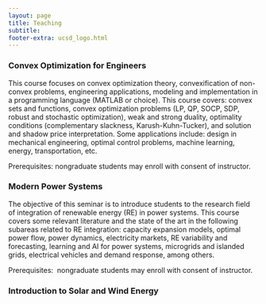 ```yaml
---
layout: page
title: Teaching
subtitle:
footer-extra: ucsd_logo.html
---
```


### Convex Optimization for Engineers

This course focuses on convex optimization theory, convexification of non-convex problems, 
engineering applications, modeling and implementation in a programming language (MATLAB or choice). 
This course covers: convex sets and functions, convex optimization problems (LP, QP, SOCP, SDP, 
robust and stochastic optimization), weak and strong duality, optimality conditions (complementary 
slackness, Karush-Kuhn-Tucker), and solution and shadow price interpretation. Some applications 
include: design in mechanical engineering, optimal control problems, machine learning, energy, 
transportation, etc. 

Prerequisites: nongraduate students may enroll with consent of instructor.


### Modern Power Systems

The objective of this seminar is to introduce students to the research field of integration
of renewable energy (RE) in power systems. This course covers some relevant literature 
and the state of the art in the following subareas related to RE integration: capacity 
expansion models, optimal power flow, power dynamics, electricity markets, RE variability 
and forecasting, learning and AI for power systems, microgrids and islanded grids, 
electrical vehicles and demand response, among others.
 
Prerequisites:  nongraduate students may enroll with consent of instructor.



### Introduction to Solar and Wind Energy